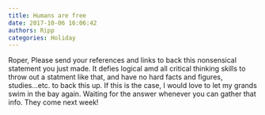 ```yaml
---
title: Humans are free
date: 2017-10-06 16:06:42
authors: Ripp
categories: Holiday
---
```


 Roper, Please send your references and links to back this nonsensical statement you just made. It defies logical amd all critical thinking skills to throw out a statment like that, and have no hard facts and figures, studies...etc. to back this up. If this is the case, I would love to let my grands swim in the bay again. Waiting for the answer whenever you can gather that info. They come next week!